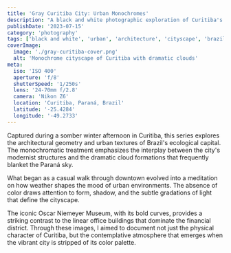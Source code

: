 ```yaml
---
title: 'Gray Curitiba City: Urban Monochromes'
description: "A black and white photographic exploration of Curitiba's urban landscape, capturing the city's architecture and mood during an overcast winter day."
publishDate: '2023-07-15'
category: 'photography'
tags: ['black and white', 'urban', 'architecture', 'cityscape', 'brazil', 'moody']
coverImage:
  image: './gray-curitiba-cover.png'
  alt: 'Monochrome cityscape of Curitiba with dramatic clouds'
meta:
  iso: 'ISO 400'
  aperture: 'f/8'
  shutterSpeed: '1/250s'
  lens: '24-70mm f/2.8'
  camera: 'Nikon Z6'
  location: 'Curitiba, Paraná, Brazil'
  latitude: '-25.4284'
  longitude: '-49.2733'
---
```


Captured during a somber winter afternoon in Curitiba, this series explores the architectural geometry and urban textures of Brazil's ecological capital. The monochromatic treatment emphasizes the interplay between the city's modernist structures and the dramatic cloud formations that frequently blanket the Paraná sky.

What began as a casual walk through downtown evolved into a meditation on how weather shapes the mood of urban environments. The absence of color draws attention to form, shadow, and the subtle gradations of light that define the cityscape.

The iconic Oscar Niemeyer Museum, with its bold curves, provides a striking contrast to the linear office buildings that dominate the financial district. Through these images, I aimed to document not just the physical character of Curitiba, but the contemplative atmosphere that emerges when the vibrant city is stripped of its color palette.
